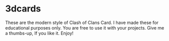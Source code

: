 # 3dcards
 These are the modern style of Clash of Clans Card. I have made these for educational purposes only. You are free to use it with your projects. Give me a thumbs-up, If you like it. Enjoy!
